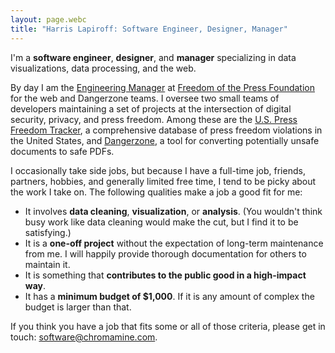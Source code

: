 ```yaml
---
layout: page.webc
title: "Harris Lapiroff: Software Engineer, Designer, Manager"
---
```


I'm a **software engineer**, **designer**, and **manager** specializing in data visualizations, data processing, and the web.

By day I am the [Engineering Manager][] at [Freedom of the Press Foundation][] for the web and Dangerzone teams. I oversee two small teams of developers maintaining a set of projects at the intersection of digital security, privacy, and press freedom. Among these are the [U.S. Press Freedom Tracker](https://pressfreedomtracker.us/), a comprehensive database of press freedom violations in the United States, and [Dangerzone](https://dangerzone.rocks/), a tool for converting potentially unsafe documents to safe PDFs.

I occasionally take side jobs, but because I have a full-time job, friends, partners, hobbies, and generally limited free time, I tend to be picky about the work I take on. The following qualities make a job a good fit for me:

* It involves **data cleaning**, **visualization**, or **analysis**. (You wouldn't think busy work like data cleaning would make the cut, but I find it to be satisfying.)
* It is a **one-off project** without the expectation of long-term maintenance from me. I will happily provide thorough documentation for others to maintain it.
* It is something that **contributes to the public good in a high-impact way**.
* It has a **minimum budget of $1,000**. If it is any amount of complex the budget is larger than that.

If you think you have a job that fits some or all of those criteria, please get in touch: [software@chromamine.com][].

[Engineering Manager]: https://freedom.press/people/harris-lapiroff/
[Freedom of the Press Foundation]: https://freedom.press/
[software@chromamine.com]: mailto:software@chromamine.com
